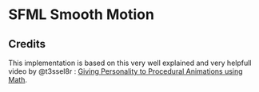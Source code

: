 # SFML Smooth Motion

## Credits

This implementation is based on this very well explained and very helpfull video by @t3ssel8r : [Giving Personality to Procedural Animations using Math](https://www.youtube.com/watch?v=KPoeNZZ6H4s&list=WL&index=14&t=412s).
